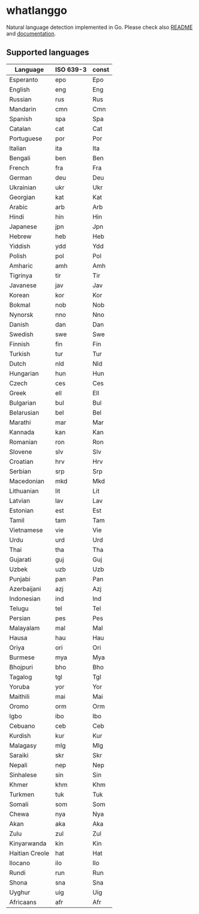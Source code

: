 # whatlanggo

Natural language detection implemented in Go.
Please check also [README](https://github.com/abadojack/whatlanggo/blob/master/README.md)
and [documentation](https://godoc.org/github.com/abadojack/whatlanggo).

## Supported languages

| Language       | ISO 639-3 | const       |
| -------------- | --------- | ----------- |
| Esperanto      | epo       | Epo |
| English        | eng       | Eng |
| Russian        | rus       | Rus |
| Mandarin       | cmn       | Cmn |
| Spanish        | spa       | Spa |
| Catalan        | cat       | Cat |
| Portuguese     | por       | Por |
| Italian        | ita       | Ita |
| Bengali        | ben       | Ben |
| French         | fra       | Fra |
| German         | deu       | Deu |
| Ukrainian      | ukr       | Ukr |
| Georgian       | kat       | Kat |
| Arabic         | arb       | Arb |
| Hindi          | hin       | Hin |
| Japanese       | jpn       | Jpn |
| Hebrew         | heb       | Heb |
| Yiddish        | ydd       | Ydd |
| Polish         | pol       | Pol |
| Amharic        | amh       | Amh |
| Tigrinya       | tir       | Tir |
| Javanese       | jav       | Jav |
| Korean         | kor       | Kor |
| Bokmal         | nob       | Nob |
| Nynorsk        | nno       | Nno |
| Danish         | dan       | Dan |
| Swedish        | swe       | Swe |
| Finnish        | fin       | Fin |
| Turkish        | tur       | Tur |
| Dutch          | nld       | Nld |
| Hungarian      | hun       | Hun |
| Czech          | ces       | Ces |
| Greek          | ell       | Ell |
| Bulgarian      | bul       | Bul |
| Belarusian     | bel       | Bel |
| Marathi        | mar       | Mar |
| Kannada        | kan       | Kan |
| Romanian       | ron       | Ron |
| Slovene        | slv       | Slv |
| Croatian       | hrv       | Hrv |
| Serbian        | srp       | Srp |
| Macedonian     | mkd       | Mkd |
| Lithuanian     | lit       | Lit |
| Latvian        | lav       | Lav |
| Estonian       | est       | Est |
| Tamil          | tam       | Tam |
| Vietnamese     | vie       | Vie |
| Urdu           | urd       | Urd |
| Thai           | tha       | Tha |
| Gujarati       | guj       | Guj |
| Uzbek          | uzb       | Uzb |
| Punjabi        | pan       | Pan |
| Azerbaijani    | azj       | Azj |
| Indonesian     | ind       | Ind |
| Telugu         | tel       | Tel |
| Persian        | pes       | Pes |
| Malayalam      | mal       | Mal |
| Hausa          | hau       | Hau |
| Oriya          | ori       | Ori |
| Burmese        | mya       | Mya |
| Bhojpuri       | bho       | Bho |
| Tagalog        | tgl       | Tgl |
| Yoruba         | yor       | Yor |
| Maithili       | mai       | Mai |
| Oromo          | orm       | Orm |
| Igbo           | ibo       | Ibo |
| Cebuano        | ceb       | Ceb |
| Kurdish        | kur       | Kur |
| Malagasy       | mlg       | Mlg |
| Saraiki        | skr       | Skr |
| Nepali         | nep       | Nep |
| Sinhalese      | sin       | Sin |
| Khmer          | khm       | Khm |
| Turkmen        | tuk       | Tuk |
| Somali         | som       | Som |
| Chewa          | nya       | Nya |
| Akan           | aka       | Aka |
| Zulu           | zul       | Zul |
| Kinyarwanda    | kin       | Kin |
| Haitian Creole | hat       | Hat |
| Ilocano        | ilo       | Ilo |
| Rundi          | run       | Run |
| Shona          | sna       | Sna |
| Uyghur         | uig       | Uig |
| Africaans      | afr       | Afr |
